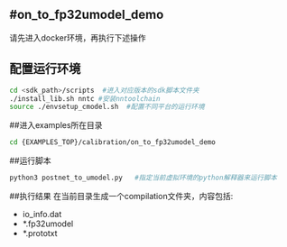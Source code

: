 #on_to_fp32umodel_demo
-----
请先进入docker环境，再执行下述操作
## 配置运行环境
```bash
cd <sdk_path>/scripts  #进入对应版本的sdk脚本文件夹
./install_lib.sh nntc #安装nntoolchain
source ./envsetup_cmodel.sh  #配置不同平台的运行环境
```
##进入examples所在目录
```bash
cd {EXAMPLES_TOP}/calibration/on_to_fp32umodel_demo
```
##运行脚本
```bash
python3 postnet_to_umodel.py   #指定当前虚拟环境的python解释器来运行脚本
```
##执行结果
在当前目录生成一个compilation文件夹，内容包括:
- io_info.dat
- *.fp32umodel
- *.prototxt

